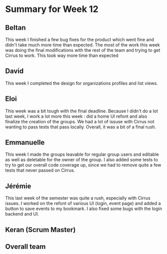 # Summary for Week 12

## Beltan

This week I finished a few bug fixes for the product which went fine and didn't take much more time than expected. The most of the work this week was doing the final modifications with the rest of the team and trying to get Cirrus to work. This took way more time than expected

## David

This week I completed the design for organizations profiles and list views. 


## Eloi 
This week was a bit tough with the final deadline. Because I didn't do a lot last week, I work a lot more this week : did a home UI refont and also finalize the creation of the groups. We had a lot of issuse with Cirrus not wanting to pass tests that pass locally. Overall, it was a bit of a final rush.


## Emmanuelle

This week I made the groups leavable for regular group users and editable as well as deletable for the owner of the group. I also added some tests to try to get our overall code coverage up, since we had to remove quite a few tests that never passed on Cirrus.


## Jérémie 
This last week of the semester was quite a rush, especially with Cirrus issues. I worked on the refont of various UI (login, event page) and added a button to save events to my bookmark. I also fixed some bugs with the login backend and UI.


## Keran (Scrum Master)



## Overall team


